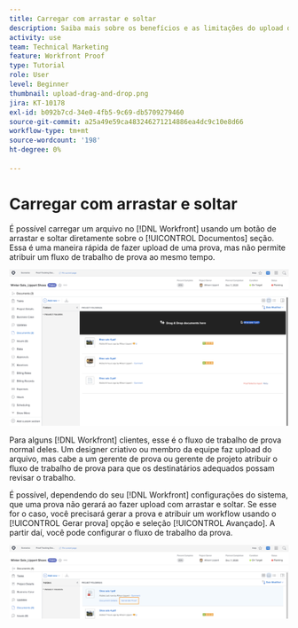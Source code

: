 ```yaml
---
title: Carregar com arrastar e soltar
description: Saiba mais sobre os benefícios e as limitações do upload de arquivos no [!DNL  Workfront] usando a função arrastar e soltar.
activity: use
team: Technical Marketing
feature: Workfront Proof
type: Tutorial
role: User
level: Beginner
thumbnail: upload-drag-and-drop.png
jira: KT-10178
exl-id: b092b7cd-34e0-4fb5-9c69-db5709279460
source-git-commit: a25a49e59ca483246271214886ea4dc9c10e8d66
workflow-type: tm+mt
source-wordcount: '198'
ht-degree: 0%

---
```


# Carregar com arrastar e soltar

É possível carregar um arquivo no [!DNL Workfront] usando um botão de arrastar e soltar diretamente sobre o [!UICONTROL Documentos] seção. Essa é uma maneira rápida de fazer upload de uma prova, mas não permite atribuir um fluxo de trabalho de prova ao mesmo tempo.

![Uma imagem do [!UICONTROL Documentos] em uma área [!DNL  Workfront] projeto com o cursor sobre a lista de documentos e o [!UICONTROL Arraste e solte os documentos aqui] mensagem visível.](assets/drag-and-drop-1.png)

Para alguns [!DNL Workfront] clientes, esse é o fluxo de trabalho de prova normal deles. Um designer criativo ou membro da equipe faz upload do arquivo, mas cabe a um gerente de prova ou gerente de projeto atribuir o fluxo de trabalho de prova para que os destinatários adequados possam revisar o trabalho.

É possível, dependendo do seu [!DNL Workfront] configurações do sistema, que uma prova não gerará ao fazer upload com arrastar e soltar. Se esse for o caso, você precisará gerar a prova e atribuir um workflow usando o [!UICONTROL Gerar prova] opção e seleção [!UICONTROL Avançado]. A partir daí, você pode configurar o fluxo de trabalho da prova.

![Uma imagem do [!UICONTROL Documentos] em uma área [!DNL  Workfront] projeto com [!UICONTROL Gerar prova] destacado.](assets/drag-and-drop-2.png)
